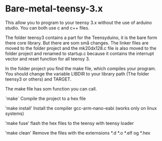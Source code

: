 # Bare-metal-teensy-3.x
This allow you to program to your teensy 3.x without the use of arduino studio. You can both use c and c++ files. 

The folder teensy3 contains a part for the Teensyduino, it is the bare form there core library. But there are som små changes. The linker files are moved to the folder project and the mk20dx128.c file is also moved to the folder project and renamed to startup.c because it contains the interrupt vector and reset function for all teensy 3. 


In the folder project you find the make file, which compiles your program. You should change the variable LIBDIR to your library path (The folder teensy3 or others) and TARGET. 

The make file has som function you can call. 

´make´ 
Compile the project to a hex file

'make install' 
Install the compiler gcc-arm-nano-eabi (works only on linux systems)

'make fuse'
flash the hex files to the teensy with teensy loader

'make clean'
Remove the files with the externsions *.d *.o *.elf og *.hex
